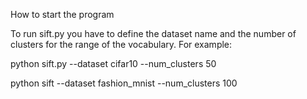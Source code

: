 How to start the program

To run sift.py you have to define the dataset name and the number of clusters for the range of the vocabulary. For example:

python sift.py --dataset cifar10 --num_clusters 50

python sift --dataset fashion_mnist --num_clusters 100
